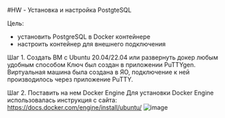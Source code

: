 #HW - Установка и настройка PostgteSQL

Цель:
- установить PostgreSQL в Docker контейнере
- настроить контейнер для внешнего подключения

Шаг 1. Создать ВМ с Ubuntu 20.04/22.04 или развернуть докер любым удобным способом
Ключ был создан в приложении PuTTYgen. Виртуальная машина была создана в ЯО, подключение к ней производилось через приложение PuTTY.

Шаг 2. Поставить на нем Docker Engine
Для установки Docker Engine использовалась инструкция с сайта: https://docs.docker.com/engine/install/ubuntu/
![image](https://github.com/user-attachments/assets/484cb9db-6a02-4a2c-afc5-a8abe9754d37)
